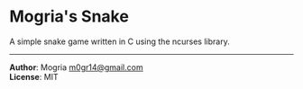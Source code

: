 # Mogria's Snake

A simple snake game written in C using the ncurses library.

***

**Author**:  Mogria <m0gr14@gmail.com>  
**License**: MIT
